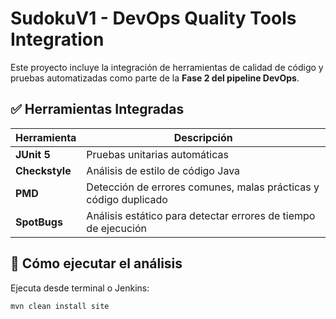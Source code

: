 ﻿# SudokuV1 - DevOps Quality Tools Integration

Este proyecto incluye la integración de herramientas de calidad de código y pruebas automatizadas como parte de la **Fase 2 del pipeline DevOps**.

## ✅ Herramientas Integradas

| Herramienta   | Descripción |
|---------------|-------------|
| **JUnit 5**   | Pruebas unitarias automáticas |
| **Checkstyle** | Análisis de estilo de código Java |
| **PMD**       | Detección de errores comunes, malas prácticas y código duplicado |
| **SpotBugs**  | Análisis estático para detectar errores de tiempo de ejecución |

## 🧪 Cómo ejecutar el análisis

Ejecuta desde terminal o Jenkins:

```bash
mvn clean install site
